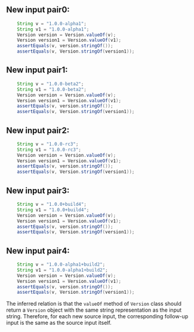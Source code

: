 ## New input pair0:
```java
    String v = "1.0.0-alpha1";
    String v1 = "1.0.0-alpha1";
    Version version = Version.valueOf(v);
    Version version1 = Version.valueOf(v1);
    assertEquals(v, version.stringOf());
    assertEquals(v, Version.stringOf(version1));
```

## New input pair1:
```java
    String v = "1.0.0-beta2";
    String v1 = "1.0.0-beta2";
    Version version = Version.valueOf(v);
    Version version1 = Version.valueOf(v1);
    assertEquals(v, version.stringOf());
    assertEquals(v, Version.stringOf(version1));
```

## New input pair2:
```java
    String v = "1.0.0-rc3";
    String v1 = "1.0.0-rc3";
    Version version = Version.valueOf(v);
    Version version1 = Version.valueOf(v1);
    assertEquals(v, version.stringOf());
    assertEquals(v, Version.stringOf(version1));
```

## New input pair3:
```java
    String v = "1.0.0+build4";
    String v1 = "1.0.0+build4";
    Version version = Version.valueOf(v);
    Version version1 = Version.valueOf(v1);
    assertEquals(v, version.stringOf());
    assertEquals(v, Version.stringOf(version1));
```

## New input pair4:
```java
    String v = "1.0.0-alpha1+build2";
    String v1 = "1.0.0-alpha1+build2";
    Version version = Version.valueOf(v);
    Version version1 = Version.valueOf(v1);
    assertEquals(v, version.stringOf());
    assertEquals(v, Version.stringOf(version1));
```

The inferred relation is that the `valueOf` method of `Version` class should return a `Version` object with the same string representation as the input string. Therefore, for each new source input, the corresponding follow-up input is the same as the source input itself.
